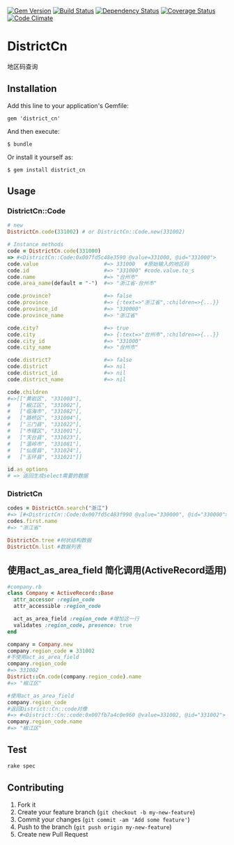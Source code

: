 [![Gem Version](https://badge.fury.io/rb/district_cn.png)](http://badge.fury.io/rb/district_cn) 
[![Build Status](https://travis-ci.org/Kehao/district_cn.png?branch=master)](https://travis-ci.org/Kehao/district_cn)
[![Dependency Status](https://gemnasium.com/Kehao/district_cn.png)](https://gemnasium.com/Kehao/district_cn)
[![Coverage Status](https://coveralls.io/repos/Kehao/district_cn/badge.png?branch=master)](https://coveralls.io/r/Kehao/district_cn?branch=master)
[![Code Climate](https://codeclimate.com/repos/5217cf9656b1026a6004dbc5/badges/e15e78fdd64f5d9ea62c/gpa.png)](https://codeclimate.com/repos/5217cf9656b1026a6004dbc5/feed)
# DistrictCn

地区码查询

## Installation

Add this line to your application's Gemfile:

    gem 'district_cn'

And then execute:

    $ bundle

Or install it yourself as:

    $ gem install district_cn

## Usage
### DistrictCn::Code

```ruby
# new
DistrictCn.code(331002) # or DistrictCn::Code.new(331002)

# Instance methods 
code = DistrictCn.code(331000)
=> #<DistrictCn::Code:0x007fd5c48e3590 @value=331000, @id="331000"> 
code.value                     #=> 331000   #原始输入的地区码
code.id                        #=> "331000" #code.value.to_s
code.name                      #=> "台州市"
code.area_name(default = "-")  #=> "浙江省-台州市"

code.province?                 #=> false
code.province                  #=> {:text=>"浙江省",:children=>{...}}
code.province_id               #=> "330000"
code.province_name             #=> "浙江省"

code.city?                     #=> true
code.city                      #=> {:text=>"台州市",:children=>{...}}
code.city_id                   #=> "331000"
code.city_name                 #=> "台州市"

code.district?                 #=> false
code.district                  #=> nil
code.district_id               #=> nil
code.district_name             #=> nil

code.children
#=>[["黄岩区", "331003"],
#   ["椒江区", "331002"],
#   ["临海市", "331082"],
#   ["路桥区", "331004"],
#   ["三门县", "331022"],
#   ["市辖区", "331001"],
#   ["天台县", "331023"],
#   ["温岭市", "331081"],
#   ["仙居县", "331024"],
#   ["玉环县", "331021"]]

id.as_options
# => 返回生成select需要的数据
```
### DistrictCn
```ruby
codes = DistrictCn.search("浙江")
#=> [#<DistrictCn::Code:0x007fd5c483f990 @value="330000", @id="330000">]
codes.first.name
#=> "浙江省"

DistrictCn.tree #树状结构数据
DistrictCn.list #数据列表
```
## 使用act_as_area_field 简化调用(ActiveRecord适用)
```ruby
#company.rb
class Company < ActiveRecord::Base
  attr_accessor :region_code
  attr_accessible :region_code

  act_as_area_field :region_code #增加这一行
  validates :region_code, presence: true
end
```
```ruby
company = Company.new
company.region_code = 331002
#不使用act_as_area_field
company.region_code 
#=> 331002
District::Cn.code(company.region_code).name
#=> "椒江区"

#使用act_as_area_field
company.region_code 
#返回District::Cn::code对像
#=> #<District::Cn::code:0x007fb7a4c0e960 @value=331002, @id="331002">
company.region_code.name
#=> "椒江区"
```



## Test
```ruby
rake spec
```

## Contributing

1. Fork it
2. Create your feature branch (`git checkout -b my-new-feature`)
3. Commit your changes (`git commit -am 'Add some feature'`)
4. Push to the branch (`git push origin my-new-feature`)
5. Create new Pull Request
